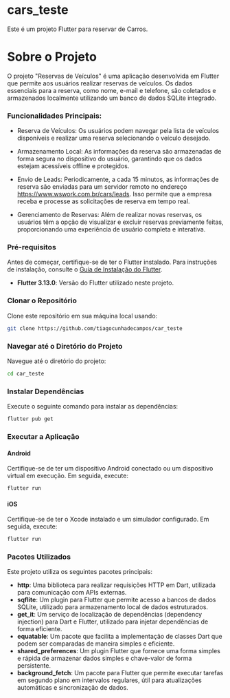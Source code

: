 <!-- @format -->

# cars_teste

Este é um projeto Flutter para reservar de Carros.

# Sobre o Projeto
O projeto "Reservas de Veículos" é uma aplicação desenvolvida em Flutter que permite aos usuários realizar reservas de veículos. Os dados essenciais para a reserva, como nome, e-mail e telefone, são coletados e armazenados localmente utilizando um banco de dados SQLite integrado.

###  Funcionalidades Principais:
- Reserva de Veículos: Os usuários podem navegar pela lista de veículos disponíveis e realizar uma reserva selecionando o veículo desejado.

- Armazenamento Local: As informações da reserva são armazenadas de forma segura no dispositivo do usuário, garantindo que os dados estejam acessíveis offline e protegidos.

 - Envio de Leads: Periodicamente, a cada 15 minutos, as informações de reserva são enviadas para um servidor remoto no endereço https://www.wswork.com.br/cars/leads. Isso permite que a empresa receba e processe as solicitações de reserva em tempo real.

 - Gerenciamento de Reservas: Além de realizar novas reservas, os usuários têm a opção de visualizar e excluir reservas previamente feitas, proporcionando uma experiência de usuário completa e interativa.

### Pré-requisitos

Antes de começar, certifique-se de ter o Flutter instalado. Para instruções de instalação, consulte o [Guia de Instalação do Flutter](https://flutter.dev/docs/get-started/install).

- **Flutter 3.13.0**: Versão do Flutter utilizado neste projeto.
  
### Clonar o Repositório

Clone este repositório em sua máquina local usando:

```bash
git clone https://github.com/tiagocunhadecampos/car_teste
```

### Navegar até o Diretório do Projeto

Navegue até o diretório do projeto:

```bash
cd car_teste
```

### Instalar Dependências

Execute o seguinte comando para instalar as dependências:

```bash
flutter pub get
```

### Executar a Aplicação

#### Android

Certifique-se de ter um dispositivo Android conectado ou um dispositivo virtual em execução. Em seguida, execute:

```bash
flutter run
```

#### iOS

Certifique-se de ter o Xcode instalado e um simulador configurado. Em seguida, execute:

```bash
flutter run
```

### Pacotes Utilizados

Este projeto utiliza os seguintes pacotes principais:

- **http**: Uma biblioteca para realizar requisições HTTP em Dart, utilizada para comunicação com APIs externas.
- **sqflite**: Um plugin para Flutter que permite acesso a bancos de dados SQLite, utilizado para armazenamento local de dados estruturados.
- **get_it**: Um serviço de localização de dependências (dependency injection) para Dart e Flutter, utilizado para injetar dependências de forma eficiente.
- **equatable**: Um pacote que facilita a implementação de classes Dart que podem ser comparadas de maneira simples e eficiente.
- **shared_preferences**: Um plugin Flutter que fornece uma forma simples e rápida de armazenar dados simples e chave-valor de forma persistente.
- **background_fetch**: Um pacote para Flutter que permite executar tarefas em segundo plano em intervalos regulares, útil para atualizações automáticas e sincronização de dados.

